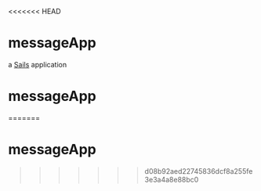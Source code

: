 <<<<<<< HEAD
# messageApp

a [Sails](http://sailsjs.org) application
# messageApp
=======
# messageApp
>>>>>>> d08b92aed22745836dcf8a255fe3e3a4a8e88bc0
